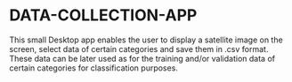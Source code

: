 # DATA-COLLECTION-APP
This small Desktop app enables the user to display a satellite image on the screen, select data of certain categories and save them in .csv format.  These data can be later used as for the training and/or validation data of certain categories for classification purposes.
